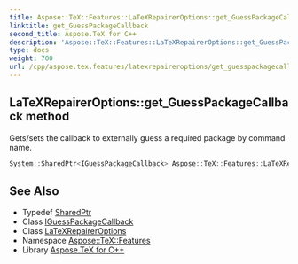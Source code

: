 ```yaml
---
title: Aspose::TeX::Features::LaTeXRepairerOptions::get_GuessPackageCallback method
linktitle: get_GuessPackageCallback
second_title: Aspose.TeX for C++
description: 'Aspose::TeX::Features::LaTeXRepairerOptions::get_GuessPackageCallback method. Gets/sets the callback to externally guess a required package by command name in C++.'
type: docs
weight: 700
url: /cpp/aspose.tex.features/latexrepaireroptions/get_guesspackagecallback/
---
```

## LaTeXRepairerOptions::get_GuessPackageCallback method


Gets/sets the callback to externally guess a required package by command name.

```cpp
System::SharedPtr<IGuessPackageCallback> Aspose::TeX::Features::LaTeXRepairerOptions::get_GuessPackageCallback() const
```

## See Also

* Typedef [SharedPtr](../../../system/sharedptr/)
* Class [IGuessPackageCallback](../../iguesspackagecallback/)
* Class [LaTeXRepairerOptions](../)
* Namespace [Aspose::TeX::Features](../../)
* Library [Aspose.TeX for C++](../../../)
